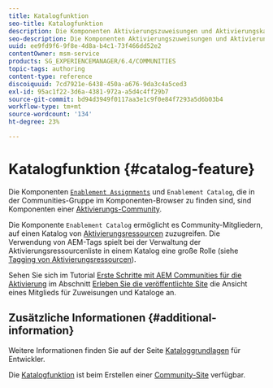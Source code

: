 ```yaml
---
title: Katalogfunktion
seo-title: Katalogfunktion
description: Die Komponenten Aktivierungszuweisungen und Aktivierungskatalog sind Komponenten einer Aktivierungs-Community
seo-description: Die Komponenten Aktivierungszuweisungen und Aktivierungskatalog sind Komponenten einer Aktivierungs-Community
uuid: ee9fd9f6-9f8e-4d8a-b4c1-73f466dd52e2
contentOwner: msm-service
products: SG_EXPERIENCEMANAGER/6.4/COMMUNITIES
topic-tags: authoring
content-type: reference
discoiquuid: 7cd7921e-6438-450a-a676-9da3c4a5ced3
exl-id: 95ac1f22-3d6a-4381-972a-a5d4c4ff29b7
source-git-commit: bd94d3949f0117aa3e1c9f0e84f7293a5d6b03b4
workflow-type: tm+mt
source-wordcount: '134'
ht-degree: 23%

---
```


# Katalogfunktion {#catalog-feature}

Die Komponenten [ `Enablement Assignments`](assignments.md) und `Enablement Catalog`, die in der Communities-Gruppe im Komponenten-Browser zu finden sind, sind Komponenten einer [Aktivierungs-Community](overview.md#enablement-community).

Die Komponente `Enablement Catalog` ermöglicht es Community-Mitgliedern, auf einen Katalog von [Aktivierungsressourcen](resources.md) zuzugreifen. Die Verwendung von AEM-Tags spielt bei der Verwaltung der Aktivierungsressourcenliste in einem Katalog eine große Rolle (siehe [Tagging von Aktivierungsressourcen](tag-resources.md)).

Sehen Sie sich im Tutorial [Erste Schritte mit AEM Communities für die Aktivierung](getting-started-enablement.md) im Abschnitt [Erleben Sie die veröffentlichte Site](enablement-published-site.md) die Ansicht eines Mitglieds für Zuweisungen und Kataloge an.

## Zusätzliche Informationen {#additional-information}

Weitere Informationen finden Sie auf der Seite [Kataloggrundlagen](catalog-developer-essentials.md) für Entwickler.

Die [Katalogfunktion](functions.md#catalog-function) ist beim Erstellen einer [Community-Site](sites-console.md) verfügbar.
